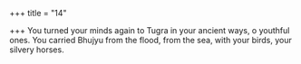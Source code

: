 +++
title = "14"

+++
You turned your minds again to Tugra in your ancient ways, o youthful  ones.
You carried Bhujyu from the flood, from the sea, with your birds, your  silvery horses.